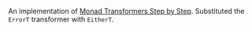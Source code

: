 An implementation of [Monad Transformers Step by Step](http://www.cs.virginia.edu/~wh5a/personal/Transformers.pdf). Substituted the `ErrorT` transformer with `EitherT`. 

